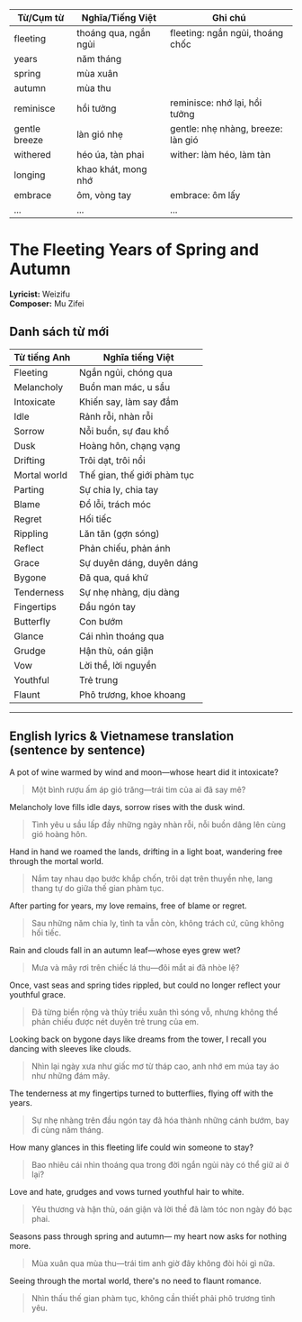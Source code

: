 | Từ/Cụm từ           | Nghĩa/Tiếng Việt                | Ghi chú                                      |
|---------------------|----------------------------------|----------------------------------------------|
| fleeting            | thoáng qua, ngắn ngủi            | fleeting: ngắn ngủi, thoáng chốc            |
| years               | năm tháng                        |                                              |
| spring              | mùa xuân                         |                                              |
| autumn              | mùa thu                          |                                              |
| reminisce           | hồi tưởng                        | reminisce: nhớ lại, hồi tưởng                |
| gentle breeze       | làn gió nhẹ                      | gentle: nhẹ nhàng, breeze: làn gió           |
| withered            | héo úa, tàn phai                 | wither: làm héo, làm tàn                     |
| longing             | khao khát, mong nhớ              |                                              |
| embrace             | ôm, vòng tay                     | embrace: ôm lấy                              |
| ...                 | ...                              | ...                                          |

# The Fleeting Years of Spring and Autumn  
**Lyricist:** Weizifu  
**Composer:** Mu Zifei

## Danh sách từ mới
| Từ tiếng Anh          | Nghĩa tiếng Việt                  |
|-----------------------|---------------------------------|
| Fleeting              | Ngắn ngủi, chóng qua             |
| Melancholy            | Buồn man mác, u sầu             |
| Intoxicate            | Khiến say, làm say đắm          |
| Idle                  | Rảnh rỗi, nhàn rỗi              |
| Sorrow                | Nỗi buồn, sự đau khổ            |
| Dusk                  | Hoàng hôn, chạng vạng           |
| Drifting              | Trôi dạt, trôi nổi              |
| Mortal world          | Thế gian, thế giới phàm tục      |
| Parting               | Sự chia ly, chia tay            |
| Blame                 | Đổ lỗi, trách móc               |
| Regret                | Hối tiếc                       |
| Rippling              | Lăn tăn (gợn sóng)             |
| Reflect               | Phản chiếu, phản ánh           |
| Grace                 | Sự duyên dáng, duyên dáng       |
| Bygone                | Đã qua, quá khứ                |
| Tenderness            | Sự nhẹ nhàng, dịu dàng          |
| Fingertips            | Đầu ngón tay                   |
| Butterfly             | Con bướm                      |
| Glance                | Cái nhìn thoáng qua             |
| Grudge                | Hận thù, oán giận              |
| Vow                   | Lời thề, lời nguyền            |
| Youthful              | Trẻ trung                     |
| Flaunt                | Phô trương, khoe khoang         |
***


## English lyrics & Vietnamese translation (sentence by sentence)
A pot of wine warmed by wind and moon—whose heart did it intoxicate?  
> Một bình rượu ấm áp gió trăng—trái tim của ai đã say mê?  

Melancholy love fills idle days, sorrow rises with the dusk wind.  
> Tình yêu u sầu lấp đầy những ngày nhàn rỗi, nỗi buồn dâng lên cùng gió hoàng hôn.  

Hand in hand we roamed the lands, drifting in a light boat, wandering free through the mortal world.  
> Nắm tay nhau dạo bước khắp chốn, trôi dạt trên thuyền nhẹ, lang thang tự do giữa thế gian phàm tục.  

After parting for years, my love remains, free of blame or regret.  
> Sau những năm chia ly, tình ta vẫn còn, không trách cứ, cũng không hối tiếc.  

Rain and clouds fall in an autumn leaf—whose eyes grew wet?  
> Mưa và mây rơi trên chiếc lá thu—đôi mắt ai đã nhòe lệ?  

Once, vast seas and spring tides rippled, but could no longer reflect your youthful grace.  
> Đã từng biển rộng và thủy triều xuân thì sóng vỗ, nhưng không thể phản chiếu được nét duyên trẻ trung của em.  

Looking back on bygone days like dreams from the tower, I recall you dancing with sleeves like clouds.  
> Nhìn lại ngày xưa như giấc mơ từ tháp cao, anh nhớ em múa tay áo như những đám mây.  

The tenderness at my fingertips turned to butterflies, flying off with the years.  
> Sự nhẹ nhàng trên đầu ngón tay đã hóa thành những cánh bướm, bay đi cùng năm tháng.  

How many glances in this fleeting life could win someone to stay?  
> Bao nhiêu cái nhìn thoáng qua trong đời ngắn ngủi này có thể giữ ai ở lại?  

Love and hate, grudges and vows turned youthful hair to white.  
> Yêu thương và hận thù, oán giận và lời thề đã làm tóc non ngày đó bạc phai.  

Seasons pass through spring and autumn— my heart now asks for nothing more.  
> Mùa xuân qua mùa thu—trái tim anh giờ đây không đòi hỏi gì nữa.  

Seeing through the mortal world, there's no need to flaunt romance.  
> Nhìn thấu thế gian phàm tục, không cần thiết phải phô trương tình yêu.  
